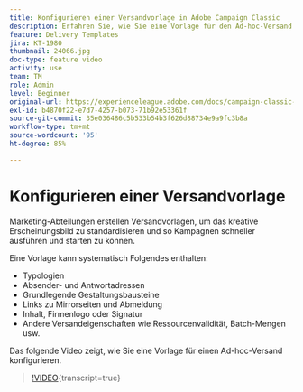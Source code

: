 ```yaml
---
title: Konfigurieren einer Versandvorlage in Adobe Campaign Classic
description: Erfahren Sie, wie Sie eine Vorlage für den Ad-hoc-Versand konfigurieren.
feature: Delivery Templates
jira: KT-1980
thumbnail: 24066.jpg
doc-type: feature video
activity: use
team: TM
role: Admin
level: Beginner
original-url: https://experienceleague.adobe.com/docs/campaign-classic-learn/tutorials/sending-messages/delivery-template-configuration.html
exl-id: b4870f22-e7d7-4257-b073-71b92e53361f
source-git-commit: 35e036486c5b533b54b3f626d88734e9a9fc3b8a
workflow-type: tm+mt
source-wordcount: '95'
ht-degree: 85%

---
```


# Konfigurieren einer Versandvorlage

Marketing-Abteilungen erstellen Versandvorlagen, um das kreative Erscheinungsbild zu standardisieren und so Kampagnen schneller ausführen und starten zu können.

Eine Vorlage kann systematisch Folgendes enthalten:

* Typologien
* Absender- und Antwortadressen
* Grundlegende Gestaltungsbausteine
* Links zu Mirrorseiten und Abmeldung
* Inhalt, Firmenlogo oder Signatur
* Andere Versandeigenschaften wie Ressourcenvalidität, Batch-Mengen usw.

Das folgende Video zeigt, wie Sie eine Vorlage für einen Ad-hoc-Versand konfigurieren.

>[!VIDEO](https://video.tv.adobe.com/v/24066?quality=12&learn=on){transcript=true}
